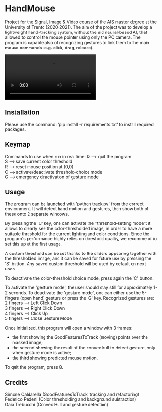 
# HandMouse
Project for the Signal, Image & Video course of the AIS master degree at the University of Trento (2020-2021). 
The aim of the project was to develop a lightweight hand-tracking system, without the aid neural-based AI, that allowed to control the mouse pointer using only the PC camera. The program is capable also of recognizing gestures to link them to the main mouse commands (e.g. click, drag, release).

![](https://github.com/adefgreen98/HandMouse/blob/main/Demo.mp4)

## Installation
Please use the command:
        'pip install -r requirements.txt'
to install required packages.


## Keymap
Commands to use when run in real time:
Q --> quit the program<br/>
S --> save current color threshold<br/>
R --> reset mouse position at (0,0)<br/>
C --> activate/deactivate threshold-choice mode<br/>
G --> emergency deactivation of gesture mode<br/>



## Usage
The program can be launched with 'python track.py' from the correct environment.
It will detect hand motion and gestures, then show both of these onto 2 separate windows.

By pressing the 'C' key, one can activate the "threshold-setting mode": it allows to clearly
see the color-thresholded image, in order to have a more suitable threshold for the current
lighting and color conditions. 
Since the program's performance highly relies on threshold quality,
we recommend to set this up at the first usage.

A custom threshold can be set thanks to the sliders appearing together with the thresholded image,
and it can be saved for future use by pressing the 'S' button. Any saved custom threshold will 
be used by default on next uses.

To deactivate the color-threshold choice mode, press again the 'C' button.

To activate the 'gesture mode', the user should stay still for approximately 1-2 seconds. 
To deactivate the 'gesture mode', one can either use the 5-fingers (open hand) gesture or press the 'G' key.
Recognized gestures are:<br/>
2 fingers --> Left Click Down<br/>
3 fingers --> Right Click Down<br/>
4 fingers --> Click Up<br/>
5 fingers --> Close Gesture Mode<br/>

Once initialized, this program will open a  window with 3 frames:<br/>
- the first showing the GoodFeaturesToTrack (moving) points over the masked image;<br/>
- the second showing the result of the convex hull to detect gesture, only when gesture mode is active;<br/>
- the third showing predicted mouse motion.<br/>

To quit the program, press Q.

## Credits
Simone Caldarella (GoodFeaturesToTrack, tracking and refactoring)<br/>
Federico Pedeni (Color thresholding and background subtraction)<br/>
Gaia Trebucchi (Convex Hull and gesture detection)<br/>
